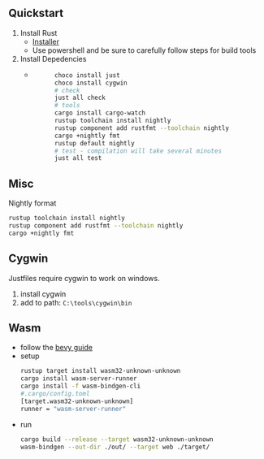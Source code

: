 ## Quickstart

1. Install Rust
	- [Installer](https://www.rust-lang.org/tools/install)
	- Use powershell and be sure to carefully follow steps for build tools
2. Install Depedencies
	- ```sh
			choco install just
			choco install cygwin
			# check
			just all check
			# tools
			cargo install cargo-watch
			rustup toolchain install nightly
			rustup component add rustfmt --toolchain nightly
			cargo +nightly fmt
			rustup default nightly
			# test - compilation will take several minutes
			just all test
		```

## Misc

Nightly format
```sh
rustup toolchain install nightly
rustup component add rustfmt --toolchain nightly
cargo +nightly fmt
```

## Cygwin

Justfiles require cygwin to work on windows.
1. install cygwin
2. add to path: `C:\tools\cygwin\bin`

## Wasm

- follow the [bevy guide](https://bevy-cheatbook.github.io/platforms/wasm.html)
- setup
	```sh
	rustup target install wasm32-unknown-unknown
	cargo install wasm-server-runner
	cargo install -f wasm-bindgen-cli
	#.cargo/config.toml
	[target.wasm32-unknown-unknown]
	runner = "wasm-server-runner"
	```
- run
	```sh
	cargo build --release --target wasm32-unknown-unknown
	wasm-bindgen --out-dir ./out/ --target web ./target/
	```